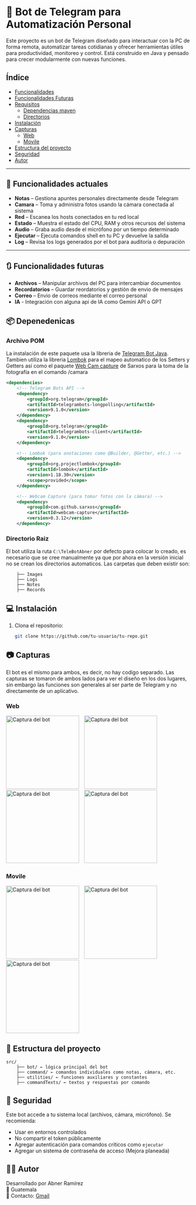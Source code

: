 # 🧠 Bot de Telegram para Automatización Personal

Este proyecto es un bot de Telegram diseñado para interactuar con la PC de forma remota, automatizar tareas cotidianas y ofrecer herramientas útiles para productividad, monitoreo y control. Está construido en Java y pensado para crecer modularmente con nuevas funciones.



## Índice

- [Funcionalidades](#-funcionalidades-actuales)
- [Funcionalidades Futuras](#-funcionalidades-futuras)
- [Requisitos](#-depenedenicas-)
  - [Dependencias maven](#archivo-pom)
  - [Directorios](#directorio-raiz)
- [Instalación](#-instalación)
- [Capturas](#-capturas)
  - [Web](#web)
  - [Movile](#movile)
- [Estructura del proyecto](#-estructura-del-proyecto)
- [Seguridad](#-seguridad)
- [Autor](#-autor)

---

## 🚀 Funcionalidades actuales

- **Notas** – Gestiona apuntes personales directamente desde Telegram
- **Camara** – Toma y administra fotos usando la cámara conectada al sistema 
- **Red** – Escanea los hosts conectados en tu red local
- **Estado** – Muestra el estado del CPU, RAM y otros recursos del sistema
- **Audio** – Graba audio desde el micrófono por un tiempo determinado
- **Ejecutar** – Ejecuta comandos shell en tu PC y devuelve la salida
- **Log** – Revisa los logs generados por el bot para auditoría o depuración

---

## 🔃 Funcionalidades futuras

- **Archivos** – Manipular archivos del PC para intercambiar documentos
- **Recordatorios** – Guardar reordatorios y gestión de envio de mensajes
- **Correo** – Envio de correos mediante el correo personal
- **IA** - Integración con alguna api de IA como Gemini API o GPT

## 📦 Depenedenicas 

### Archivo POM
La instalación de este paquete usa la libreria de [Telegram Bot Java](https://github.com/rubenlagus/TelegramBots).
Tambien utiliza la libreria [Lombok](https://mvnrepository.com/artifact/org.projectlombok/lombok) para el mapeo
automatico de los Setters y Getters así como el paquete [Web Cam capture](https://github.com/sarxos/webcam-capture) de Sarxos para 
la toma de la fotografía en el comando /camara

```xml
<dependencies>
    <!-- Telegram Bots API -->
    <dependency>
        <groupId>org.telegram</groupId>
        <artifactId>telegrambots-longpolling</artifactId>
        <version>9.1.0</version>
    </dependency>
    <dependency>
        <groupId>org.telegram</groupId>
        <artifactId>telegrambots-client</artifactId>
        <version>9.1.0</version>
    </dependency>

    <!-- Lombok (para anotaciones como @Builder, @Getter, etc.) -->
    <dependency>
        <groupId>org.projectlombok</groupId>
        <artifactId>lombok</artifactId>
        <version>1.18.30</version>
        <scope>provided</scope>
    </dependency>

    <!-- Webcam Capture (para tomar fotos con la cámara) -->
    <dependency>
        <groupId>com.github.sarxos</groupId>
        <artifactId>webcam-capture</artifactId>
        <version>0.3.12</version>
    </dependency>
```
### Directorio Raiz

El bot utiliza la ruta ```C:\TeleBotAbner``` por defecto para colocar lo creado, es necesario
que se cree manualmente ya que por ahora en la versión inicial no se crean los directorios automaticos.
Las carpetas que deben existir son:

```
    ├── Images
    ├── Logs
    ├── Notes
    ├── Records
```


## 💻 Instalación

1. Clona el repositorio:
   ```bash
   git clone https://github.com/tu-usuario/tu-repo.git


## 📷 Capturas

El bot es el mismo para ambos, es decir, no hay codigo separado. Las capturas se tomaron de 
ambos lados para ver el diseño en los dos lugares, sin embargo las funciones son generales
al ser parte de Telegram y no directamente de un aplicativo.

### Web
![Captura del bot](assets/CapA.png)
![Captura del bot](assets/audios.png)
![Captura del bot](assets/Notascreacion.png)
![Captura del bot](assets/ListaNotas.png)

### Movile
![Captura del bot](assets/ejecutar.jpg)
![Captura del bot](assets/estado.jpg)
![Captura del bot](assets/notesMovile.jpg)

<style>
    img { width: 200px; margin-right: 10px; }
</style>

## 🧠 Estructura del proyecto

```
src/ 
    ├── bot/ ← lógica principal del bot 
    ├── command/ ← comandos individuales como notas, cámara, etc. 
    ├── utilities/ ← funciones auxiliares y constantes 
    ├── commandTexts/ ← textos y respuestas por comando
```

## 🔐 Seguridad

Este bot accede a tu sistema local (archivos, cámara, micrófono). Se recomienda:

- Usar en entornos controlados
- No compartir el token públicamente
- Agregar autenticación para comandos críticos como `ejecutar`
- Agregar un sistema de contraseña de acceso (Mejora planeada)


## 🧑‍💻 Autor

Desarrollado por Abner Ramírez  
📍 Guatemala  
💬 Contacto: [Gmail](abnerraoficial@gmail.com)
